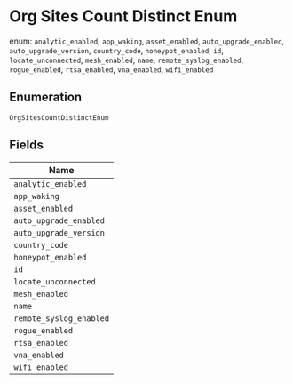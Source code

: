 
# Org Sites Count Distinct Enum

enum: `analytic_enabled`, `app_waking`, `asset_enabled`, `auto_upgrade_enabled`, `auto_upgrade_version`, `country_code`, `honeypot_enabled`, `id`, `locate_unconnected`, `mesh_enabled`, `name`, `remote_syslog_enabled`, `rogue_enabled`, `rtsa_enabled`, `vna_enabled`, `wifi_enabled`

## Enumeration

`OrgSitesCountDistinctEnum`

## Fields

| Name |
|  --- |
| `analytic_enabled` |
| `app_waking` |
| `asset_enabled` |
| `auto_upgrade_enabled` |
| `auto_upgrade_version` |
| `country_code` |
| `honeypot_enabled` |
| `id` |
| `locate_unconnected` |
| `mesh_enabled` |
| `name` |
| `remote_syslog_enabled` |
| `rogue_enabled` |
| `rtsa_enabled` |
| `vna_enabled` |
| `wifi_enabled` |

